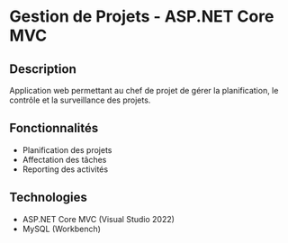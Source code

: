 # Gestion de Projets - ASP.NET Core MVC

## Description

Application web permettant au chef de projet de gérer la planification, le contrôle et la surveillance des projets.

## Fonctionnalités

- Planification des projets
- Affectation des tâches
- Reporting des activités

## Technologies

- ASP.NET Core MVC (Visual Studio 2022)
- MySQL (Workbench)
